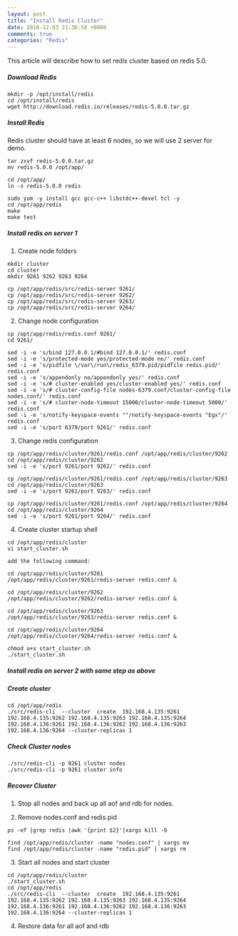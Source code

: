```yaml
---
layout: post
title: "Install Redis Cluster"
date: 2018-12-03 21:36:58 +0080
comments: true
categories: "Redis"
---
```


This article will describe how to set redis cluster based on redis 5.0.


##### Download Redis

```
mkdir -p /opt/install/redis
cd /opt/install/redis
wget http://download.redis.io/releases/redis-5.0.0.tar.gz
```

##### Install Redis

Redis cluster should have at least 6 nodes, so we will use 2 server for demo.

```
tar zxvf redis-5.0.0.tar.gz
mv redis-5.0.0 /opt/app/

cd /opt/app/
ln -s redis-5.0.0 redis

sudo yum -y install gcc gcc-c++ libstdc++-devel tcl -y
cd /opt/app/redis
make 
make test
```

##### Install redis on server 1

1) Create node folders
```
mkdir cluster
cd cluster
mkdir 9261 9262 9263 9264

cp /opt/app/redis/src/redis-server 9261/
cp /opt/app/redis/src/redis-server 9262/
cp /opt/app/redis/src/redis-server 9263/
cp /opt/app/redis/src/redis-server 9264/
```

2) Change node configuration
```
cp /opt/app/redis/redis.conf 9261/
cd 9261/

sed -i -e 's/bind 127.0.0.1/#bind 127.0.0.1/' redis.conf
sed -i -e 's/protected-mode yes/protected-mode no/' redis.conf
sed -i -e 's/pidfile \/var\/run\/redis_6379.pid/pidfile redis.pid/' redis.conf
sed -i -e 's/appendonly no/appendonly yes/' redis.conf
sed -i -e 's/# cluster-enabled yes/cluster-enabled yes/' redis.conf
sed -i -e 's/# cluster-config-file nodes-6379.conf/cluster-config-file nodes.conf/' redis.conf
sed -i -e 's/# cluster-node-timeout 15000/cluster-node-timeout 5000/' redis.conf
sed -i -e 's/notify-keyspace-events ""/notify-keyspace-events "Egx"/' redis.conf
sed -i -e 's/port 6379/port 9261/' redis.conf
```

3) Change redis configuration
```
cp /opt/app/redis/cluster/9261/redis.conf /opt/app/redis/cluster/9262
cd /opt/app/redis/cluster/9262
sed -i -e 's/port 9261/port 9262/' redis.conf

cp /opt/app/redis/cluster/9261/redis.conf /opt/app/redis/cluster/9263
cd /opt/app/redis/cluster/9263
sed -i -e 's/port 9261/port 9263/' redis.conf

cp /opt/app/redis/cluster/9261/redis.conf /opt/app/redis/cluster/9264
cd /opt/app/redis/cluster/9264
sed -i -e 's/port 9261/port 9264/' redis.conf
```

4) Create cluster startup shell

```
cd /opt/app/redis/cluster
vi start_cluster.sh 

add the following command:

cd /opt/app/redis/cluster/9261
/opt/app/redis/cluster/9261/redis-server redis.conf &

cd /opt/app/redis/cluster/9262
/opt/app/redis/cluster/9262/redis-server redis.conf &

cd /opt/app/redis/cluster/9263
/opt/app/redis/cluster/9263/redis-server redis.conf &

cd /opt/app/redis/cluster/9264
/opt/app/redis/cluster/9264/redis-server redis.conf &

chmod u+x start_cluster.sh
./start_cluster.sh 
```

##### Install redis on server 2 with same step as above


##### Create cluster

```
cd /opt/app/redis
./src/redis-cli  --cluster  create  192.168.4.135:9261 192.168.4.135:9262 192.168.4.135:9263 192.168.4.135:9264 192.168.4.136:9261 192.168.4.136:9262 192.168.4.136:9263 192.168.4.136:9264 --cluster-replicas 1
```

##### Check Cluster nodes

```
./src/redis-cli -p 9261 cluster nodes
./src/redis-cli -p 9261 cluster info
```

##### Recover Cluster 

1) Stop all nodes and back up all aof and rdb for nodes.

2) Remove nodes.conf and redis.pid
```
ps -ef |grep redis |awk '{print $2}'|xargs kill -9

find /opt/app/redis/cluster -name "nodes.conf" | xargs mv 
find /opt/app/redis/cluster -name "redis.pid" | xargs rm
```

3) Start all nodes and start cluster
```
cd /opt/app/redis/cluster
./start_cluster.sh
cd /opt/app/redis
./src/redis-cli  --cluster  create  192.168.4.135:9261 192.168.4.135:9262 192.168.4.135:9263 192.168.4.135:9264 192.168.4.136:9261 192.168.4.136:9262 192.168.4.136:9263 192.168.4.136:9264 --cluster-replicas 1
```

4) Restore data for all aof and rdb 
